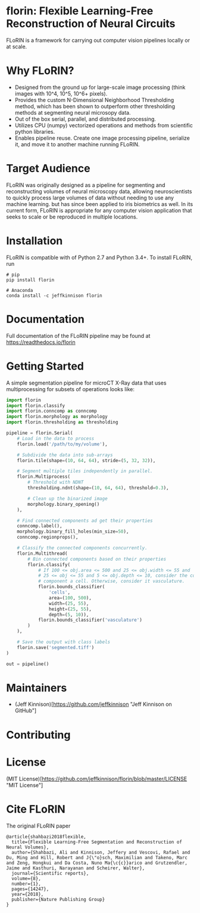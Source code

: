 # florin: Flexible Learning-Free Reconstruction of Neural Circuits

FLoRIN is a framework for carrying out computer vision pipelines locally or at
scale.

# Why FLoRIN?

- Designed from the ground up for large-scale image processing (think images
  with 10^4, 10^5, 10^6+ pixels).
- Provides the custom N-Dimensional Neighborhood Thresholding method, which has
  been shown to outperform other thresholding methods at segmenting neural
  microsopy data.
- Out of the box serial, parallel, and distributed processing.
- Utilizes CPU (numpy) vectorized operations and methods from scientific python
  libraries.
- Enables pipeline reuse. Create one image processing pipeline, serialize it,
  and move it to another machine running FLoRIN.

# Target Audience

FLoRIN was originally designed as a pipeline for segmenting and reconstructing
volumes of neural microscopy data, allowing neuroscientists to quickly process
large volumes of data without needing to use any machine learning.
but has since been applied to iris biometrics as well. In its
current form, FLoRIN is appropriate for any computer vision application that
seeks to scale or be reproduced in multiple locations.

# Installation

FLoRIN is compatible with of Python 2.7 and Python 3.4+. To install FLoRIN, run

```
# pip
pip install florin

# Anaconda
conda install -c jeffkinnison florin
```

# Documentation

Full documentation of the FLoRIN pipeline may be found at https://readthedocs.io/florin

# Getting Started

A simple segmentation pipeline for microCT X-Ray data that uses multiprocessing
for subsets of operations looks like:

```python
import florin
import florin.classify
import florin.conncomp as conncomp
import florin.morphology as morphology
import florin.thresholding as thresholding

pipeline = florin.Serial(
    # Load in the data to process
    florin.load('/path/to/my/volume'),

    # Subdivide the data into sub-arrays
    florin.tile(shape=(10, 64, 64), stride=(5, 32, 32)),

    # Segment multiple tiles independently in parallel.
    florin.Multiprocess(
        # Threshold with NDNT
        thresholding.ndnt(shape=(10, 64, 64), threshold=0.3),

        # Clean up the binarized image
        morphology.binary_opening()
    ),

    # Find connected components ad get their properties
    conncomp.label(),
    morphology.binary_fill_holes(min_size=50),
    conncomp.regionprops(),

    # Classify the connected components concurrently.
    florin.Multithread(
        # Bin connected components based on their properties
        florin.classify(
            # If 100 <= obj.area <= 500 and 25 <= obj.width <= 55 and
            # 25 <= obj <= 55 and 5 <= obj.depth <= 10, consider the connected
            # component a cell. Otherwise, consider it vasculature.
            florin.bounds_classifier(
                'cells',
                area=(100, 500),
                width=(25, 55),
                height=(25, 55),
                depth=(5, 10)),
            florin.bounds_classifier('vasculature')
        )
    ),

    # Save the output with class labels
    florin.save('segmented.tiff')
)

out = pipeline()
```

# Maintainers

- (Jeff Kinnison)[https://github.com/jeffkinnison "Jeff Kinnison on GitHub"]

# Contributing

# License

(MIT License)[https://github.com/jeffkinnison/florin/blob/master/LICENSE "MIT License"]

# Cite FLoRIN

The original FLoRIN paper

```
@article{shahbazi2018flexible,
  title={Flexible Learning-Free Segmentation and Reconstruction of Neural Volumes},
  author={Shahbazi, Ali and Kinnison, Jeffery and Vescovi, Rafael and Du, Ming and Hill, Robert and J{\"o}sch, Maximilian and Takeno, Marc and Zeng, Hongkui and Da Costa, Nuno Ma{\c{c}}arico and Grutzendler, Jaime and Kasthuri, Narayanan and Scheirer, Walter},
  journal={Scientific reports},
  volume={8},
  number={1},
  pages={14247},
  year={2018},
  publisher={Nature Publishing Group}
}
```

